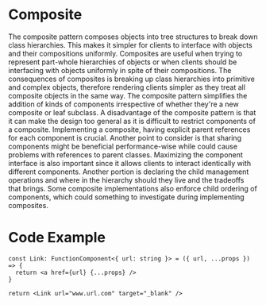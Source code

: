 # Composite

The composite pattern composes objects into tree structures to break down
class hierarchies. This makes it simpler for clients to interface with
objects and their compositions uniformly. Composites are useful when trying
to represent part-whole hierarchies of objects or when clients should be interfacing
with objects uniformly in spite of their compositions. The consequences of composites
is breaking up class hierarchies into primitive and complex objects, therefore rendering
clients simpler as they treat all composite objects in the same way. The composite
pattern simplifies the addition of kinds of components irrespective of whether they're
a new composite or leaf subclass. A disadvantage of the composite pattern is that it
can make the design too general as it is difficult to restrict components of a composite.
Implementing a composite, having explicit parent references for each component is crucial.
Another point to consider is that sharing components might be beneficial performance-wise
while could cause problems with references to parent classes. Maximizing the component interface
is also important since it allows clients to interact identically with different components.
Another portion is declaring the child management operations and where in the hierarchy
should they live and the tradeoffs that brings. Some composite implementations also enforce
child ordering of components, which could something to investigate during implementing composites.

# Code Example

```tsc
const Link: FunctionComponent<{ url: string }> = ({ url, ...props }) => {
  return <a href={url} {...props} />
}

return <Link url="www.url.com" target="_blank" />
```
